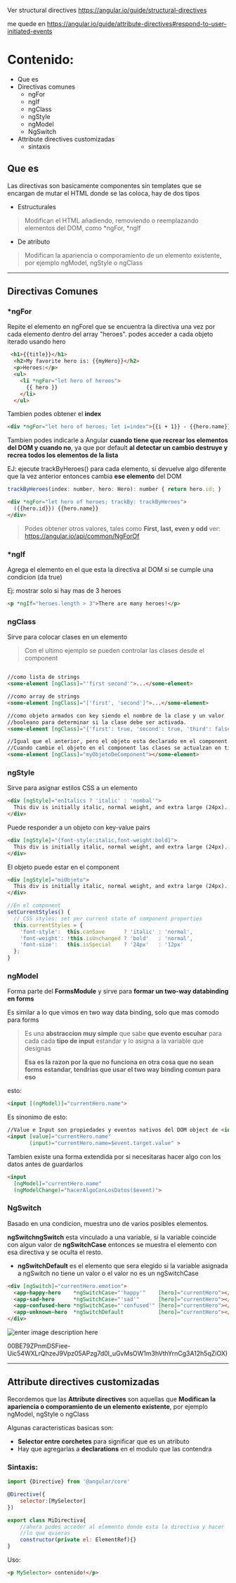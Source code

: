 
Ver structural directives
https://angular.io/guide/structural-directives

me quede en
https://angular.io/guide/attribute-directives#respond-to-user-initiated-events

# Contenido:

* Que es
* Directivas comunes
	* ngFor
	* ngIf
	* ngClass
	* ngStyle
	* ngModel
	* NgSwitch 
* Attribute directives customizadas
	* sintaxis


## Que es

Las directivas son basicamente componentes sin templates que se encargan de mutar el HTML donde se las coloca, hay de dos tipos

* Estructurales
 >Modifican el HTML añadiendo, removiendo o reemplazando elementos del DOM, como
 >*ngFor, *ngIf

*  De atributo
 >Modifican la apariencia o comporamiento de un elemento existente, por ejemplo ngModel, ngStyle o ngClass


---


## Directivas Comunes

### *ngFor


Repite el elemento en ngForel que se encuentra la directiva una vez por cada elemento dentro del array "heroes". podes acceder a cada objeto iterado usando hero

````html
 <h1>{{title}}</h1>
  <h2>My favorite hero is: {{myHero}}</h2>
  <p>Heroes:</p>
  <ul>
    <li *ngFor="let hero of heroes">
      {{ hero }}
    </li>
  </ul>
````

Tambien podes obtener el **index**
````html
<div *ngFor="let hero of heroes; let i=index">{{i + 1}} - {{hero.name}}</div>
````

Tambien podes indicarle a Angular **cuando tiene que recrear los elementos del DOM y cuando no**, ya que por default **al detectar un cambio destruye y recrea todos los elementos de la lista**

EJ: ejecute trackByHeroes() para cada elemento, si devuelve algo diferente que la vez anterior entonces cambia **ese elemento** del DOM
````js
trackByHeroes(index: number, hero: Hero): number { return hero.id; }
````

````html
<div *ngFor="let hero of heroes; trackBy: trackByHeroes">
  ({{hero.id}}) {{hero.name}}
</div>
````


>Podes obtener otros valores, tales como **First, last, even y odd**
>ver: https://angular.io/api/common/NgForOf

### *ngIf

Agrega el elemento en el que esta la directiva al DOM si se cumple una condicion (da true)

Ej: mostrar solo si hay mas de 3 heroes
````html
<p *ngIf="heroes.length > 3">There are many heroes!</p>
````

### ngClass

Sirve para colocar clases en un elemento


>Con el ultimo ejemplo se pueden controlar las clases desde el component

````html

//como lista de strings
<some-element [ngClass]="'first second'">...</some-element>

//como array de strings
<some-element [ngClass]="['first', 'second']">...</some-element>

//como objeto armados con key siendo el nombre de la clase y un valor
//booleano para determinar si la clase debe ser activada.
<some-element [ngClass]="{'first': true, 'second': true, 'third': false}">...</some-element>

//Igual que el anterior, pero el objeto esta declarado en el component.
//Cuando cambie el objeto en el component las clases se actualzan en tiempo real
<some-element [ngClass]="myObjetoDeComponent"></some-element>

````


### ngStyle

Sirve para asignar estilos CSS a un elemento
````html
<div [ngStyle]="enItalics ? 'italic' : 'nombal'">
  This div is initially italic, normal weight, and extra large (24px).
</div>
````

Puede responder a un objeto con key-value pairs

````html
<div [ngStyle]="{font-style:italic,font-weight:bold}">
  This div is initially italic, normal weight, and extra large (24px).
</div>
````

El objeto puede estar en el component

````html
<div [ngStyle]="miObjeto">
  This div is initially italic, normal weight, and extra large (24px).
</div>
````

````js
//En el component
setCurrentStyles() {
  // CSS styles: set per current state of component properties
  this.currentStyles = {
    'font-style':  this.canSave      ? 'italic' : 'normal',
    'font-weight': !this.isUnchanged ? 'bold'   : 'normal',
    'font-size':   this.isSpecial    ? '24px'   : '12px'
  };
}
````

### ngModel

Forma parte del **FormsModule** y sirve para **formar un two-way databinding en forms** 


Es similar a lo que vimos en two way data binding, solo que mas comodo para forms


> Es una **abstraccion muy simple** que sabe **que evento escuhar** para cada cada **tipo de input** estandar y lo asigna a la variable que designas
>
>**Esa es la razon por la que no funciona en otra cosa que no sean forms estandar, tendrias que usar el two way binding comun para eso**

esto:

````html
<input [(ngModel)]="currentHero.name">
````

Es sinonimo de esto:

````html
//Value e Input son propiedades y eventos nativos del DOM object de <input>
<input [value]="currentHero.name"
       (input)="currentHero.name=$event.target.value" >
````

Tambien existe una forma extendida por si necesitaras hacer algo con los datos antes de guardarlos

````html
<input
  [ngModel]="currentHero.name"
  (ngModelChange)="hacerAlgoConLosDatos($event)">
````

### NgSwitch 

Basado en una condicion, muestra uno de varios posibles elementos.

**ngSwitchngSwitch** esta vinculado a una variable, si la variable coincide con
algun valor de **ngSwitchCase** entonces se muestra el elemento con esa directiva y
se oculta el resto.

* **ngSwitchDefault**  es el elemento que sera elegido si la variable asignada a
ngSwitch no tiene un valor o el valor no es un ngSwitchCase

````html
<div [ngSwitch]="currentHero.emotion">
  <app-happy-hero    *ngSwitchCase="'happy'"    [hero]="currentHero"></app-happy-hero>
  <app-sad-hero      *ngSwitchCase="'sad'"      [hero]="currentHero"></app-sad-hero>
  <app-confused-hero *ngSwitchCase="'confused'" [hero]="currentHero"></app-confused-hero>
  <app-unknown-hero  *ngSwitchDefault           [hero]="currentHero"></app-unknown-hero>
</div>
````


![enter image description here](https://lh3.googleusercontent.com/rZRPeZ-YZDoe5xd2orE262Gy2lqEtSJ0w_mzQxmbaiOc7ZGPy_QrcAIZh71vxLa11ve060gtpkHY)

00BE79ZPnmDSFiee-Uic54WXLrQhzeJ9Vpz05APzg7d0l_uGvMsOW1m3hVthYrnCg3A12h5qZiOX)

---
## Attribute directives customizadas

Recordemos que las **Attribute directives** son aquellas que **Modifican la apariencia o comporamiento de un elemento existente**, por ejemplo ngModel, ngStyle o ngClass

Algunas caracteristicas basicas son:

* **Selector entre corchetes** para significar que es un atributo 
* Hay que agregarlas a **declarations** en el modulo que las contendra


### Sintaxis:


````js
import {Directive} from '@angular/core'

@Directive({
	selector:[MySelector]
})

export class MiDirectiva{
	//ahora podes acceder al elemento donde esta la directiva y hacer
	//lo que quieras
	constructor(private el: ElementRef){}
}
````

Uso:
````html
<p MySelector> contenido!</p>
````

<!--stackedit_data:
eyJoaXN0b3J5IjpbNDk1MzE5OTU1LC0xOTI3MjQ4NTkyLDE4Nz
k4MTI4NDAsLTc1NTIwOTA1LDQ0Njc1NDk5NF19
-->